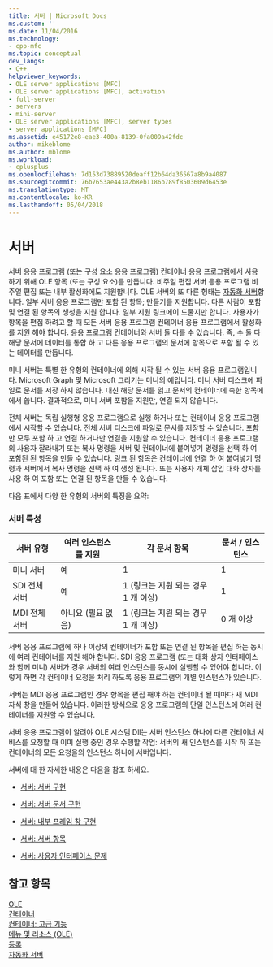 ```yaml
---
title: 서버 | Microsoft Docs
ms.custom: ''
ms.date: 11/04/2016
ms.technology:
- cpp-mfc
ms.topic: conceptual
dev_langs:
- C++
helpviewer_keywords:
- OLE server applications [MFC]
- OLE server applications [MFC], activation
- full-server
- servers
- mini-server
- OLE server applications [MFC], server types
- server applications [MFC]
ms.assetid: e45172e8-eae3-400a-8139-0fa009a42fdc
author: mikeblome
ms.author: mblome
ms.workload:
- cplusplus
ms.openlocfilehash: 7d153d73889520deaff12b64da36567a8b9a4087
ms.sourcegitcommit: 76b7653ae443a2b8eb1186b789f8503609d6453e
ms.translationtype: MT
ms.contentlocale: ko-KR
ms.lasthandoff: 05/04/2018
---
```

# <a name="servers"></a>서버
서버 응용 프로그램 (또는 구성 요소 응용 프로그램) 컨테이너 응용 프로그램에서 사용 하기 위해 OLE 항목 (또는 구성 요소)를 만듭니다. 비주얼 편집 서버 응용 프로그램 비주얼 편집 또는 내부 활성화에도 지원합니다. OLE 서버의 또 다른 형태는 [자동화 서버](../mfc/automation-servers.md)합니다. 일부 서버 응용 프로그램만 포함 된 항목; 만들기를 지원합니다. 다른 사람이 포함 및 연결 된 항목의 생성을 지원 합니다. 일부 지원 링크에이 드물지만 합니다. 사용자가 항목을 편집 하려고 할 때 모든 서버 응용 프로그램 컨테이너 응용 프로그램에서 활성화를 지원 해야 합니다. 응용 프로그램 컨테이너와 서버 둘 다를 수 있습니다. 즉, 수 둘 다 해당 문서에 데이터를 통합 하 고 다른 응용 프로그램의 문서에 항목으로 포함 될 수 있는 데이터를 만듭니다.  
  
 미니 서버는 특별 한 유형의 컨테이너에 의해 시작 될 수 있는 서버 응용 프로그램입니다. Microsoft Graph 및 Microsoft 그리기는 미니의 예입니다. 미니 서버 디스크에 파일로 문서를 저장 하지 않습니다. 대신 해당 문서를 읽고 문서의 컨테이너에 속한 항목에에서 씁니다. 결과적으로, 미니 서버 포함을 지원만, 연결 되지 않습니다.  
  
 전체 서버는 독립 실행형 응용 프로그램으로 실행 하거나 또는 컨테이너 응용 프로그램에서 시작할 수 있습니다. 전체 서버 디스크에 파일로 문서를 저장할 수 있습니다. 포함만 모두 포함 하 고 연결 하거나만 연결을 지원할 수 있습니다. 컨테이너 응용 프로그램의 사용자 잘라내기 또는 복사 명령을 서버 및 컨테이너에 붙여넣기 명령을 선택 하 여 포함된 된 항목을 만들 수 있습니다. 링크 된 항목은 컨테이너에 연결 하 여 붙여넣기 명령과 서버에서 복사 명령을 선택 하 여 생성 됩니다. 또는 사용자 개체 삽입 대화 상자를 사용 하 여 포함 또는 연결 된 항목을 만들 수 있습니다.  
  
 다음 표에서 다양 한 유형의 서버의 특징을 요약:  
  
### <a name="server-characteristics"></a>서버 특성  
  
|서버 유형|여러 인스턴스를 지원|각 문서 항목|문서 / 인스턴스|  
|--------------------|---------------------------------|------------------------|----------------------------|  
|미니 서버|예|1|1|  
|SDI 전체 서버|예|1 (링크는 지원 되는 경우 1 개 이상)|1|  
|MDI 전체 서버|아니요 (필요 없음)|1 (링크는 지원 되는 경우 1 개 이상)|0 개 이상|  
  
 서버 응용 프로그램에 하나 이상의 컨테이너가 포함 또는 연결 된 항목을 편집 하는 동시에 여러 컨테이너를 지원 해야 합니다. SDI 응용 프로그램 (또는 대화 상자 인터페이스와 함께 미니) 서버가 경우 서버의 여러 인스턴스를 동시에 실행할 수 있어야 합니다. 이렇게 하면 각 컨테이너 요청을 처리 하도록 응용 프로그램의 개별 인스턴스가 있습니다.  
  
 서버는 MDI 응용 프로그램인 경우 항목을 편집 해야 하는 컨테이너 될 때마다 새 MDI 자식 창을 만들어 있습니다. 이러한 방식으로 응용 프로그램의 단일 인스턴스에 여러 컨테이너를 지원할 수 있습니다.  
  
 서버 응용 프로그램이 알려야 OLE 시스템 Dll는 서버 인스턴스 하나에 다른 컨테이너 서비스를 요청할 때 이미 실행 중인 경우 수행할 작업: 서버의 새 인스턴스를 시작 하 또는 컨테이너의 모든 요청을의 인스턴스 하나에 서버입니다.  
  
 서버에 대 한 자세한 내용은 다음을 참조 하세요.  
  
-   [서버: 서버 구현](../mfc/servers-implementing-a-server.md)  
  
-   [서버: 서버 문서 구현](../mfc/servers-implementing-server-documents.md)  
  
-   [서버: 내부 프레임 창 구현](../mfc/servers-implementing-in-place-frame-windows.md)  
  
-   [서버: 서버 항목](../mfc/servers-server-items.md)  
  
-   [서버: 사용자 인터페이스 문제](../mfc/servers-user-interface-issues.md)  
  
## <a name="see-also"></a>참고 항목  
 [OLE](../mfc/ole-in-mfc.md)   
 [컨테이너](../mfc/containers.md)   
 [컨테이너: 고급 기능](../mfc/containers-advanced-features.md)   
 [메뉴 및 리소스 (OLE)](../mfc/menus-and-resources-ole.md)   
 [등록](../mfc/registration.md)   
 [자동화 서버](../mfc/automation-servers.md)

